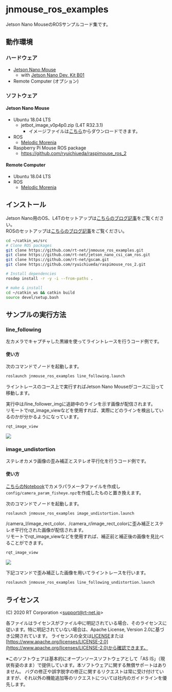 # jnmouse_ros_examples

Jetson Nano MouseのROSサンプルコード集です。

## 動作環境

### ハードウェア
- [Jetson Nano Mouse](https://rt-net.jp/products/jetson-nano-mouse/)
  - with [Jetson Nano Dev. Kit B01](https://ryoyo-gpu.jp/products/jetson/nano2/)
- Remote Computer (オプション)

### ソフトウェア
#### Jetson Nano Mouse
  - Ubuntu 18.04 LTS
    - jetbot_image_v0p4p0.zip (L4T R32.3.1)
      - イメージファイルは[こちら](https://jetbot.org/master/software_setup/sd_card.html#old-releases)からダウンロードできます。
  - ROS
    - [Melodic Morenia](https://wiki.ros.org/melodic/Installation/Ubuntu)
  - Raspberry Pi Mouse ROS package
    - https://github.com/ryuichiueda/raspimouse_ros_2

#### Remote Computer
  - Ubuntu 18.04 LTS
  - ROS
    - [Melodic Morenia](https://wiki.ros.org/melodic/Installation/Ubuntu)

## インストール

Jetson Nano用のOS、L4Tのセットアップは[こちらのブログ記事](https://rt-net.jp/mobility/archives/14941)をご覧ください。  
ROSのセットアップは[こちらのブログ記事](https://rt-net.jp/mobility/archives/15162)をご覧ください。

```sh
cd ~/catkin_ws/src
# Clone ROS packages
git clone https://github.com/rt-net/jnmouse_ros_examples.git
git clone https://github.com/rt-net/jetson_nano_csi_cam_ros.git 
git clone https://github.com/rt-net/gscam.git
git clone https://github.com/ryuichiueda/raspimouse_ros_2.git

# Install dependencies
rosdep install -r -y -i --from-paths .

# make & install
cd ~/catkin_ws && catkin build
source devel/setup.bash
```

## サンプルの実行方法
### line_following

左カメラでキャプチャした黒線を使ってライントレースを行うコード例です。

#### 使い方

次のコマンドでノードを起動します。

```sh
roslaunch jnmouse_ros_examples line_following.launch
```

ライントレースのコース上で実行すればJetson Nano Mouseがコースに沿って移動します。

実行中は/line_follower_imgに追跡中のラインを示す画像が配信されます。  
リモートでrqt_image_viewなどを使用すれば、実際にどのラインを検出しているのかが分かるようになっています。

```sh
rqt_image_view
```

![](https://rt-net.github.io/images/jetson-nano-mouse/jnmouse_ros_examples_line_follwing_screenshot.png)


### image_undistortion

ステレオカメラ画像の歪み補正とステレオ平行化を行うコード例です。

#### 使い方

[こちらのNotebook](https://github.com/rt-net/jnm_jupyternotebook/tree/master/notebooks/camera_undistort)でカメラパラメータファイルを作成し`config/camera_param_fisheye.npz`を作成したものと置き換えます。  

次のコマンドでノードを起動します。

```sh
roslaunch jnmouse_ros_examples image_undistortion.launch
```

/camera_l/image_rect_color、/camera_r/image_rect_colorに歪み補正とステレオ平行化された画像が配信されます。  
リモートでrqt_image_viewなどを使用すれば、補正前と補正後の画像を見比べることができます。

```sh
rqt_image_view
```

![](https://rt-net.github.io/images/jetson-nano-mouse/jnmouse_ros_examples_image_undistortion_screenshot.png)

下記コマンドで歪み補正した画像を用いてライントレースを行います。

```sh
roslaunch jnmouse_ros_examples line_following_undistortion.launch
```

## ライセンス

(C) 2020 RT Corporation \<support@rt-net.jp\>

各ファイルはライセンスがファイル中に明記されている場合、そのライセンスに従います。特に明記されていない場合は、Apache License, Version 2.0に基づき公開されています。
ライセンスの全文は[LICENSE](./LICENSE)または[https://www.apache.org/licenses/LICENSE-2.0](https://www.apache.org/licenses/LICENSE-2.0)から確認できます。

※このソフトウェアは基本的にオープンソースソフトウェアとして「AS IS」（現状有姿のまま）で提供しています。本ソフトウェアに関する無償サポートはありません。
バグの修正や誤字脱字の修正に関するリクエストは常に受け付けていますが、それ以外の機能追加等のリクエストについては社内のガイドラインを優先します。
